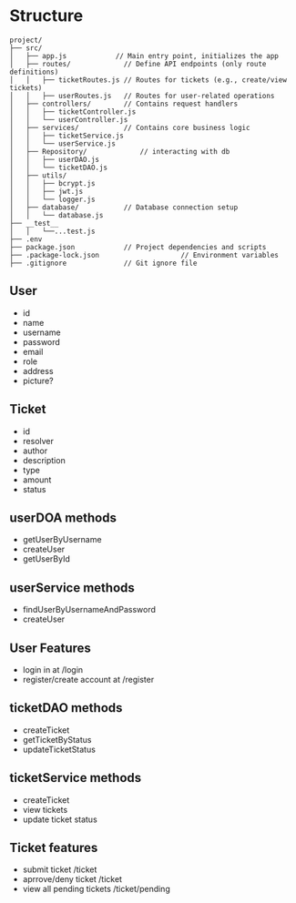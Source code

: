 # Structure
```
project/
├── src/
│   ├── app.js            // Main entry point, initializes the app
│   ├── routes/             // Define API endpoints (only route definitions)
│   │   ├── ticketRoutes.js // Routes for tickets (e.g., create/view tickets)
│   │   ├── userRoutes.js   // Routes for user-related operations
│   ├── controllers/        // Contains request handlers
│   │   ├── ticketController.js
│   │   └── userController.js
│   ├── services/           // Contains core business logic
│   │   ├── ticketService.js
│   │   └── userService.js
│   ├── Repository/             // interacting with db
│   │   ├── userDAO.js
│   │   └── ticketDAO.js
│   ├── utils/    
│   │   ├── bcrypt.js
│   │   ├── jwt.js
│   │   └── logger.js
│   ├── database/           // Database connection setup
│   │   └── database.js
├── __test__
│   │   └──...test.js
├── .env
├── package.json            // Project dependencies and scripts
├── .package-lock.json                    // Environment variables
├── .gitignore              // Git ignore file
```
## User
- id
- name
- username
- password
- email
- role
- address
- picture?

## Ticket
- id
- resolver
- author
- description
- type
- amount
- status

## userDOA methods
- getUserByUsername
- createUser 
- getUserById

## userService methods
- findUserByUsernameAndPassword
- createUser

## User Features
- login in at /login
- register/create account at /register

## ticketDAO methods
- createTicket
- getTicketByStatus
- updateTicketStatus

## ticketService methods
- createTicket
- view tickets
- update ticket status

## Ticket features
- submit ticket /ticket
- aprrove/deny ticket /ticket
- view all pending tickets /ticket/pending